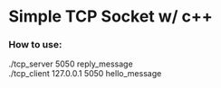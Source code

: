 <h1>Simple TCP Socket w/ c++</h1>

<h3>How to use:</h3>
./tcp_server 5050 reply_message <br>
./tcp_client 127.0.0.1 5050 hello_message
